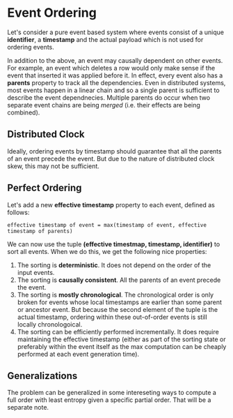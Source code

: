 # Event Ordering

Let's consider a pure event based system where events consist of a unique **identifier**, 
a **timestamp** and the actual payload which is not used for ordering events.

In addition to the above, an event may causally dependent on other events. For example,
an event which deletes a row would only make sense if the event that inserted it was
applied before it.  In effect, every event also has a **parents** property to track all the
dependencies.  Even in distributed systems, most events happen in a linear chain and so
a single parent is sufficient to describe the event dependnecies.  Multiple parents do
occur when two separate event chains are being _merged_ (i.e. their effects are being 
combined). 

## Distributed Clock

Ideally, ordering events by timestamp should guarantee that all the parents of an event
precede the event.  But due to the nature of distributed clock skew, this may not be 
sufficient.

## Perfect Ordering

Let's add a new **effective timestamp** property to each event, defined as follows:

```
effective timestamp of event = max(timestamp of event, effective timestamp of parents)
```

We can now use the tuple **(effective timestmap, timestamp, identifier)** to sort all
events.  When we do this, we get the following nice properties:

1. The sorting is **deterministic**.  It does not depend on the order of the input events.
2. The sorting is **causally consistent**. All the parents of an event precede the event.
3. The sorting is **mostly chronological**.  The chronological order is only broken for
events whose local timestamps are earlier than some parent or ancestor event.  But because
the second element of the tuple is the actual timestamp, ordering within these out-of-order
events is still locally chronologoical.
4. The sorting can be efficiently performed incrementally.  It does require maintaining the
effective timestamp (either as part of the sorting state or preferably within the event
itself as the max computation can be cheaply performed at each event generation time).

## Generalizations

The problem can be generalized in some intereseting ways to compute a full order with
least entropy given a specific partial order.  That will be a separate note.

